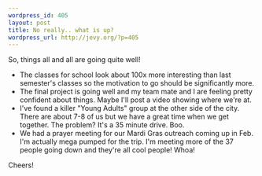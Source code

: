 ```yaml
--- 
wordpress_id: 405
layout: post
title: No really.. what is up?
wordpress_url: http://jevy.org/?p=405
---
```

So, things all and all are going quite well!
<ul>
	<li>The classes for school look about 100x more interesting than last semester's classes so the motivation to go should be significantly more.</li>
	<li>The final project is going well and my team mate and I are feeling pretty confident about things.  Maybe I'll post a video showing where we're at.</li>
	<li>I've found a killer "Young Adults" group at the other side of the city.  There are about 7-8 of us but we have a great time when we get together.  The problem?  It's a 35 minute drive.  Boo.</li>
	<li>We had a prayer meeting for our Mardi Gras outreach coming up in Feb.  I'm actually mega pumped for the trip.  I'm meeting more of the 37 people going down and they're all cool people!  Whoa!</li>
</ul>
Cheers!
